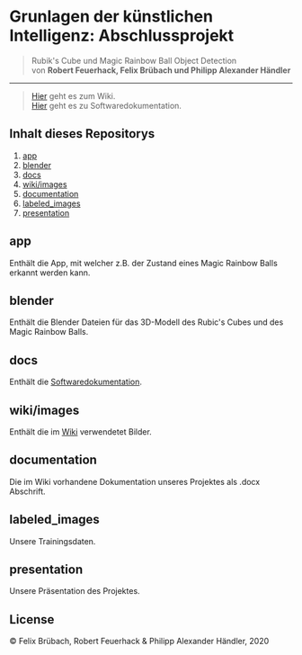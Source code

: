 # Grunlagen der künstlichen Intelligenz: Abschlussprojekt

> Rubik's Cube und Magic Rainbow Ball Object Detection
> <br>
>von **Robert Feuerhack, Felix Brübach und Philipp Alexander Händler**
---

> [Hier](https://github.com/RFeuerhack/GKI_Abschlussprojekt/wiki) geht es zum Wiki.
> <br>
> [Hier](https://rfeuerhack.github.io/GKI_Abschlussprojekt/) geht es zu Softwaredokumentation.

## Inhalt dieses Repositorys

1. [app](#app)
2. [blender](#blender)
3. [docs](#docs)
4. [wiki/images](#wiki/images)
5. [documentation](#documentation)
6. [labeled_images](#labeled_images)
7. [presentation](#presentation)

## app

Enthält die App, mit welcher z.B. der Zustand eines Magic Rainbow Balls erkannt werden kann.

## blender

Enthält die Blender Dateien für das 3D-Modell des Rubic's Cubes und des Magic Rainbow Balls.

## docs

Enthält die [Softwaredokumentation](https://rfeuerhack.github.io/GKI_Abschlussprojekt/).

## wiki/images

Enthält die im [Wiki](https://github.com/RFeuerhack/GKI_Abschlussprojekt/wiki) verwendetet Bilder.

## documentation

Die im Wiki vorhandene Dokumentation unseres Projektes als .docx Abschrift.

## labeled_images

Unsere Trainingsdaten.

## presentation

Unsere Präsentation des Projektes.

## License

© Felix Brübach, Robert Feuerhack & Philipp Alexander Händler, 2020
